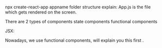 npx create-react-app appname
folder structure explain:
App.js is the file which gets rendered on the screen.

There are 2 types of components
state components
functional components

JSX:


Nowadays, we use functional components, will explain you this first .


